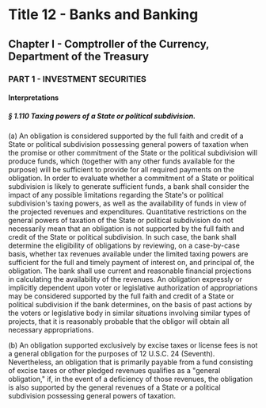 
# Title 12 - Banks and Banking
## Chapter I - Comptroller of the Currency, Department of the Treasury
### PART 1 - INVESTMENT SECURITIES
#### Interpretations
##### § 1.110 Taxing powers of a State or political subdivision.

(a) An obligation is considered supported by the full faith and credit of a State or political subdivision possessing general powers of taxation when the promise or other commitment of the State or the political subdivision will produce funds, which (together with any other funds available for the purpose) will be sufficient to provide for all required payments on the obligation. In order to evaluate whether a commitment of a State or political subdivision is likely to generate sufficient funds, a bank shall consider the impact of any possible limitations regarding the State's or political subdivision's taxing powers, as well as the availability of funds in view of the projected revenues and expenditures. Quantitative restrictions on the general powers of taxation of the State or political subdivision do not necessarily mean that an obligation is not supported by the full faith and credit of the State or political subdivision. In such case, the bank shall determine the eligibility of obligations by reviewing, on a case-by-case basis, whether tax revenues available under the limited taxing powers are sufficient for the full and timely payment of interest on, and principal of, the obligation. The bank shall use current and reasonable financial projections in calculating the availability of the revenues. An obligation expressly or implicitly dependent upon voter or legislative authorization of appropriations may be considered supported by the full faith and credit of a State or political subdivision if the bank determines, on the basis of past actions by the voters or legislative body in similar situations involving similar types of projects, that it is reasonably probable that the obligor will obtain all necessary appropriations.

(b) An obligation supported exclusively by excise taxes or license fees is not a general obligation for the purposes of 12 U.S.C. 24 (Seventh). Nevertheless, an obligation that is primarily payable from a fund consisting of excise taxes or other pledged revenues qualifies as a "general obligation," if, in the event of a deficiency of those revenues, the obligation is also supported by the general revenues of a State or a political subdivision possessing general powers of taxation.
